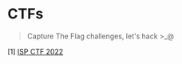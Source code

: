 # CTFs
>Capture The Flag challenges, let's hack >_@

[1] [ISP CTF 2022](https://github.com/ispclub/ISP_CTF_2022)
